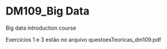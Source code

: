 # DM109_Big Data
Big data introduction course

Exercícios 1 e 3 estão no arquivo questoesTeoricas_dm109.pdf

